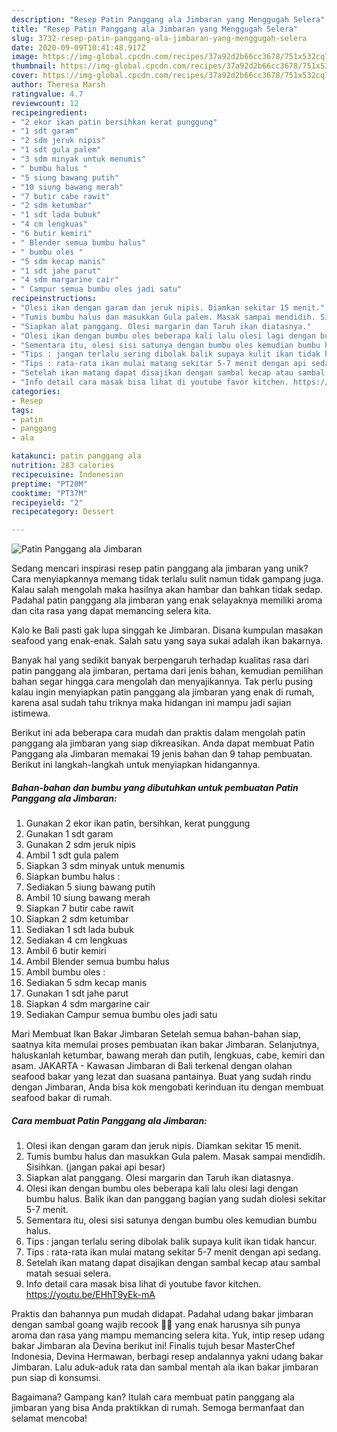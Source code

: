 ```yaml
---
description: "Resep Patin Panggang ala Jimbaran yang Menggugah Selera"
title: "Resep Patin Panggang ala Jimbaran yang Menggugah Selera"
slug: 3732-resep-patin-panggang-ala-jimbaran-yang-menggugah-selera
date: 2020-09-09T10:41:48.917Z
image: https://img-global.cpcdn.com/recipes/37a92d2b66cc3678/751x532cq70/patin-panggang-ala-jimbaran-foto-resep-utama.jpg
thumbnail: https://img-global.cpcdn.com/recipes/37a92d2b66cc3678/751x532cq70/patin-panggang-ala-jimbaran-foto-resep-utama.jpg
cover: https://img-global.cpcdn.com/recipes/37a92d2b66cc3678/751x532cq70/patin-panggang-ala-jimbaran-foto-resep-utama.jpg
author: Theresa Marsh
ratingvalue: 4.7
reviewcount: 12
recipeingredient:
- "2 ekor ikan patin bersihkan kerat punggung"
- "1 sdt garam"
- "2 sdm jeruk nipis"
- "1 sdt gula palem"
- "3 sdm minyak untuk menumis"
- " bumbu halus "
- "5 siung bawang putih"
- "10 siung bawang merah"
- "7 butir cabe rawit"
- "2 sdm ketumbar"
- "1 sdt lada bubuk"
- "4 cm lengkuas"
- "6 butir kemiri"
- " Blender semua bumbu halus"
- " bumbu oles "
- "5 sdm kecap manis"
- "1 sdt jahe parut"
- "4 sdm margarine cair"
- " Campur semua bumbu oles jadi satu"
recipeinstructions:
- "Olesi ikan dengan garam dan jeruk nipis. Diamkan sekitar 15 menit."
- "Tumis bumbu halus dan masukkan Gula palem. Masak sampai mendidih. Sisihkan. (jangan pakai api besar)"
- "Siapkan alat panggang. Olesi margarin dan Taruh ikan diatasnya."
- "Olesi ikan dengan bumbu oles beberapa kali lalu olesi lagi dengan bumbu halus. Balik ikan dan panggang bagian yang sudah diolesi sekitar 5-7 menit."
- "Sementara itu, olesi sisi satunya dengan bumbu oles kemudian bumbu halus."
- "Tips : jangan terlalu sering dibolak balik supaya kulit ikan tidak hancur."
- "Tips : rata-rata ikan mulai matang sekitar 5-7 menit dengan api sedang."
- "Setelah ikan matang dapat disajikan dengan sambal kecap atau sambal matah sesuai selera."
- "Info detail cara masak bisa lihat di youtube favor kitchen. https://youtu.be/EHhT9yEk-mA"
categories:
- Resep
tags:
- patin
- panggang
- ala

katakunci: patin panggang ala 
nutrition: 283 calories
recipecuisine: Indonesian
preptime: "PT20M"
cooktime: "PT37M"
recipeyield: "2"
recipecategory: Dessert

---
```



![Patin Panggang ala Jimbaran](https://img-global.cpcdn.com/recipes/37a92d2b66cc3678/751x532cq70/patin-panggang-ala-jimbaran-foto-resep-utama.jpg)

Sedang mencari inspirasi resep patin panggang ala jimbaran yang unik? Cara menyiapkannya memang tidak terlalu sulit namun tidak gampang juga. Kalau salah mengolah maka hasilnya akan hambar dan bahkan tidak sedap. Padahal patin panggang ala jimbaran yang enak selayaknya memiliki aroma dan cita rasa yang dapat memancing selera kita.

Kalo ke Bali pasti gak lupa singgah ke Jimbaran. Disana kumpulan masakan seafood yang enak-enak. Salah satu yang saya sukai adalah ikan bakarnya.

Banyak hal yang sedikit banyak berpengaruh terhadap kualitas rasa dari patin panggang ala jimbaran, pertama dari jenis bahan, kemudian pemilihan bahan segar hingga cara mengolah dan menyajikannya. Tak perlu pusing kalau ingin menyiapkan patin panggang ala jimbaran yang enak di rumah, karena asal sudah tahu triknya maka hidangan ini mampu jadi sajian istimewa.


Berikut ini ada beberapa cara mudah dan praktis dalam mengolah patin panggang ala jimbaran yang siap dikreasikan. Anda dapat membuat Patin Panggang ala Jimbaran memakai 19 jenis bahan dan 9 tahap pembuatan. Berikut ini langkah-langkah untuk menyiapkan hidangannya.

<!--inarticleads1-->

##### Bahan-bahan dan bumbu yang dibutuhkan untuk pembuatan Patin Panggang ala Jimbaran:

1. Gunakan 2 ekor ikan patin, bersihkan, kerat punggung
1. Gunakan 1 sdt garam
1. Gunakan 2 sdm jeruk nipis
1. Ambil 1 sdt gula palem
1. Siapkan 3 sdm minyak untuk menumis
1. Siapkan  bumbu halus :
1. Sediakan 5 siung bawang putih
1. Ambil 10 siung bawang merah
1. Siapkan 7 butir cabe rawit
1. Siapkan 2 sdm ketumbar
1. Sediakan 1 sdt lada bubuk
1. Sediakan 4 cm lengkuas
1. Ambil 6 butir kemiri
1. Ambil  Blender semua bumbu halus
1. Ambil  bumbu oles :
1. Sediakan 5 sdm kecap manis
1. Gunakan 1 sdt jahe parut
1. Siapkan 4 sdm margarine cair
1. Sediakan  Campur semua bumbu oles jadi satu


Mari Membuat Ikan Bakar Jimbaran Setelah semua bahan-bahan siap, saatnya kita memulai proses pembuatan ikan bakar Jimbaran. Selanjutnya, haluskanlah ketumbar, bawang merah dan putih, lengkuas, cabe, kemiri dan asam. JAKARTA - Kawasan Jimbaran di Bali terkenal dengan olahan seafood bakar yang lezat dan suasana pantainya. Buat yang sudah rindu dengan Jimbaran, Anda bisa kok mengobati kerinduan itu dengan membuat seafood bakar di rumah. 

<!--inarticleads2-->

##### Cara membuat Patin Panggang ala Jimbaran:

1. Olesi ikan dengan garam dan jeruk nipis. Diamkan sekitar 15 menit.
1. Tumis bumbu halus dan masukkan Gula palem. Masak sampai mendidih. Sisihkan. (jangan pakai api besar)
1. Siapkan alat panggang. Olesi margarin dan Taruh ikan diatasnya.
1. Olesi ikan dengan bumbu oles beberapa kali lalu olesi lagi dengan bumbu halus. Balik ikan dan panggang bagian yang sudah diolesi sekitar 5-7 menit.
1. Sementara itu, olesi sisi satunya dengan bumbu oles kemudian bumbu halus.
1. Tips : jangan terlalu sering dibolak balik supaya kulit ikan tidak hancur.
1. Tips : rata-rata ikan mulai matang sekitar 5-7 menit dengan api sedang.
1. Setelah ikan matang dapat disajikan dengan sambal kecap atau sambal matah sesuai selera.
1. Info detail cara masak bisa lihat di youtube favor kitchen. https://youtu.be/EHhT9yEk-mA


Praktis dan bahannya pun mudah didapat. Padahal udang bakar jimbaran dengan sambal goang wajib recook 👍🏻 yang enak harusnya sih punya aroma dan rasa yang mampu memancing selera kita. Yuk, intip resep udang bakar Jimbaran ala Devina berikut ini! Finalis tujuh besar MasterChef Indonesia, Devina Hermawan, berbagi resep andalannya yakni udang bakar Jimbaran. Lalu aduk-aduk rata dan sambal mentah ala ikan bakar jimbaran pun siap di konsumsi. 

Bagaimana? Gampang kan? Itulah cara membuat patin panggang ala jimbaran yang bisa Anda praktikkan di rumah. Semoga bermanfaat dan selamat mencoba!
